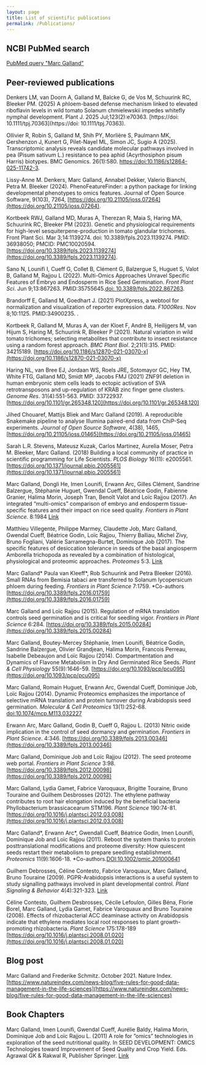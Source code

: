 ```yaml
---
layout: page
title: List of scientific publications
permalink: /Publications/
---
```


## NCBI PubMed search
[PubMed query "Marc Galland"](https://www.ncbi.nlm.nih.gov/pubmed/?term=galland%2C+marc)

## Peer-reviewed publications

Denkers LM, van Doorn A, Galland M, Balcke G, de Vos M, Schuurink RC, Bleeker PM. (2025) A phloem-based defense mechanism linked to elevated riboflavin levels in wild tomato Solanum chmielewskii impedes whitefly nymphal development. Plant J. 2025 Jul;123(2):e70363. [https://doi: 10.1111/tpj.70363](https://doi: 10.1111/tpj.70363). 

Ollivier R, Robin S, Galland M, Shih PY, Morlière S, Paulmann MK, Gershenzon J, Kunert G, Pilet-Nayel ML, Simon JC, Sugio A (2025). Transcriptomic analysis reveals candidate molecular pathways involved in pea (Pisum sativum L.) resistance to pea aphid (Acyrthosiphon pisum Harris) biotypes. BMC Genomics. 26(1):580. [https://doi:10.1186/s12864-025-11742-3](https://doi:10.1186/s12864-025-11742-3). 

Lissy-Anne M. Denkers, Marc Galland, Annabel Dekker, Valerio Bianchi, Petra M. Bleeker (2024). PhenoFeatureFinder: a python package for linking developmental phenotypes to omics features. Journal of Open Source Software, 9(103), 7264, [https://doi.org/10.21105/joss.07264](https://doi.org/10.21105/joss.07264).

Kortbeek RWJ, Galland MD, Muras A, Therezan R, Maia S, Haring MA, Schuurink RC, Bleeker PM (2023).  Genetic and physiological requirements for high-level sesquiterpene-production in tomato glandular trichomes. Front Plant Sci. Mar 3;14:1139274. doi: 10.3389/fpls.2023.1139274. PMID: 36938050; PMCID: PMC10020594. [https://doi.org/10.3389/fpls.2023.1139274](https://doi.org/10.3389/fpls.2023.1139274).  

Sano N, Lounifi I, Cueff G, Collet B, Clément G, Balzergue S, Huguet S, Valot B, Galland M, Rajjou L (2022). Multi-Omics Approaches Unravel Specific Features of Embryo and Endosperm in Rice Seed Germination.
_Front Plant Sci_. Jun 9;13:867263. PMID:35755645.[doi: 10.3389/fpls.2022.867263](https://doi.org/10.3389/fpls.2022.867263).  

Brandorff E, Galland M, Goedhart J. (2021) PlotXpress, a webtool for normalization and visualization of reporter expression data. _F1000Res_. Nov 8;10:1125. PMID:34900235. [](https://doi.org/10.12688/f1000research.73641.1).

Kortbeek R, Galland M, Muras A, van der Kloet F, André B, Heilijgers M, van Hijum S, Haring M, Schuurink R, Bleeker P (2021). Natural variation in wild tomato trichomes; selecting metabolites that contribute to insect resistance using a random forest approach. _BMC Plant Biol_. 2;21(1):315. PMID: 34215189. [https://doi.org/10.1186/s12870-021-03070-x](https://doi.org/10.1186/s12870-021-03070-x)  

Haring NL, van Bree EJ, Jordaan WS, Roels JRE, Sotomayor GC, Hey TM, White FTG, Galland MD, Smidt MP, Jacobs FMJ (2021) ZNF91 deletion in human embryonic stem cells leads to ectopic activation of SVA retrotransposons and up-regulation of KRAB zinc finger gene clusters. _Genome Res_. 31(4):551-563. PMID: 33722937. [https://doi.org/10.1101/gr.265348.120](https://doi.org/10.1101/gr.265348.120)

Jihed Chouaref, Mattijs Bliek and Marc Galland (2019). A reproducible Snakemake pipeline to analyse Illumina paired-end data from ChiP-Seq experiments. _Journal of Open Source Software_, 4(38), 1465, [https://doi.org/10.21105/joss.01465](https://doi.org/10.21105/joss.01465)

Sarah L.R. Stevens, Mateusz Kuzak, Carlos Martinez, Aurelia Moser, Petra M. Bleeker, Marc Galland. (2018) Building a local community of practice in scientific programming for Life Scientists. _PLOS Biology_ 16(11): e2005561. [https://doi.org/10.1371/journal.pbio.2005561](https://doi.org/10.1371/journal.pbio.2005561)

Marc Galland, Dongli He, Imen Lounifi, Erwann Arc, Gilles Clément, Sandrine Balzergue,
Stéphanie Huguet, Gwendal Cueff, Béatrice Godin, Fabienne Granier, Halima
Morin, Joseph Tran, Benoît Valot and Loïc Rajjou (2017). An integrated “multi-omics”
comparison of embryo and endosperm tissue-specific features and their impact on rice
seed quality. *Frontiers in Plant Science*. 8:1984 [Link](https://www.frontiersin.org/articles/10.3389/fpls.2017.01984/full)

Matthieu Villegente, Philippe Marmey, Claudette Job, Marc Galland, Gwendal Cueff,
Béatrice Godin, Loïc Rajjou, Thierry Balliau, Michel Zivy, Bruno Fogliani, Valérie
Sarramegna-Burtet, Dominique Job (2017). The specific features of desiccation tolerance
in seeds of the basal angiosperm Amborella trichopoda as revealed by a combination
of histological, physiological and proteomic approaches. *Proteomes* 5:3. [Link](https://www.mdpi.com/2227-7382/5/3/19)

Marc Galland\* Paula van Kleeff\*, Rob Schuurink and Petra Bleeker (2016). Small
RNAs from Bemisia tabaci are transferred to Solanum lycopersicum phloem during
feeding. *Frontiers in Plant Science* 7:1759. \*Co-authors [https://doi.org/10.3389/fpls.2016.01759](https://doi.org/10.3389/fpls.2016.01759)

Marc Galland and Loïc Rajjou (2015). Regulation of mRNA translation controls seed
germination and is critical for seedling vigor. *Frontiers in Plant Science* 6:284. [https://doi.org/10.3389/fpls.2015.00284](https://doi.org/10.3389/fpls.2015.00284)

Marc Galland, Boutey-Mercey Stéphanie, Imen Lounifi, Béatrice Godin, Sandrine
Balzergue, Olivier Grandjean, Halima Morin, Francois Perreau, Isabelle Debeaujon and
Loïc Rajjou (2014). Compartmentation and Dynamics of Flavone Metabolism in Dry
And Germinated Rice Seeds. *Plant & Cell Physiology* 55(9):1646-59. [https://doi.org/10.1093/pcp/pcu095](https://doi.org/10.1093/pcp/pcu095)

Marc Galland, Romain Huguet, Erwann Arc, Gwendal Cueff, Dominique Job, Loïc Rajjou
(2014). Dynamic Proteomics emphasizes the importance of selective mRNA translation
and protein turnover during Arabidopsis seed germination. *Molecular & Cell Proteomics*
13(1):252-68. [doi:10.1074/mcp.M113.032227](doi:10.1074/mcp.M113.032227)

Erwann Arc, Marc Galland, Godin B, Cueff G, Rajjou L. (2013) Nitric oxide implication
in the control of seed dormancy and germination. *Frontiers in Plant Science*.
4:346. [https://doi.org/10.3389/fpls.2013.00346](https://doi.org/10.3389/fpls.2013.00346)

Marc Galland, Dominique Job and Loïc Rajjou (2012). The seed proteome web portal.
*Frontiers in Plant Science* 3:98. [https://doi.org/10.3389/fpls.2012.00098](https://doi.org/10.3389/fpls.2012.00098)

Marc Galland, Lydia Gamet, Fabrice Varoquaux, Brigitte Touraine, Bruno Touraine and
Guilhem Desbrosses (2012). The ethylene pathway contributes to root hair elongation
induced by the beneficial bacteria Phyllobacterium brassicacearum STM196. *Plant
Science* 190:74-81. [https://doi.org/10.1016/j.plantsci.2012.03.008](https://doi.org/10.1016/j.plantsci.2012.03.008)

Marc Galland\*, Erwann Arc\*, Gwendall Cueff, Béatrice Godin, Imen Lounifi, Dominique
Job and Loïc Rajjou (2011). Reboot the system thanks to protein posttranslational
modifications and proteome diversity: How quiescent seeds restart their metabolism to prepare seedling establishment. *Proteomics* 11(9):1606-18. \*Co-authors.[DOI:10.1002/pmic.201000641](DOI:10.1002/pmic.201000641)

Guilhem Debrosses, Céline Contesto, Fabrice Varoquaux, Marc Galland, Bruno Touraine
(2009). PGPR-Arabidopsis interactions is a useful system to study signalling pathways
involved in plant developmental control. *Plant Signaling & Behavior* 4(4):321-323. [Link](https://www.ncbi.nlm.nih.gov/pubmed/19794852)

Céline Contesto, Guilhem Desbrosses, Cécile Lefoulon, Gilles Béna, Florie Borel, Marc
Galland, Lydia Gamet, Fabrice Varoquaux and Bruno Touraine (2008). Effects of rhizobacterial
ACC deaminase activity on Arabidopsis indicate that ethylene mediates local
root responses to plant growth-promoting rhizobacteria. *Plant Science* 175:178-189 [https://doi.org/10.1016/j.plantsci.2008.01.020](https://doi.org/10.1016/j.plantsci.2008.01.020)

## Blog post
Marc Galland and Frederike Schmitz. October 2021. Nature Index. [https://www.natureindex.com/news-blog/five-rules-for-good-data-management-in-the-life-sciences](https://www.natureindex.com/news-blog/five-rules-for-good-data-management-in-the-life-sciences) 


## Book Chapters
Marc Galland, Imen Lounifi, Gwendal Cueff, Aurélie Baldy, Halima Morin, Dominique Job
and Loïc Rajjou L. (2011) A role for ”omics” technologies in exploration of the seed nutritional
quality. In SEED DEVELOPMENT: OMICS Technologies toward Improvement of Seed
Quality and Crop Yield. Eds. Agrawal GK & Rakwal R, Publisher Springer. [Link](https://link.springer.com/chapter/10.1007/978-94-007-4749-4_23)
